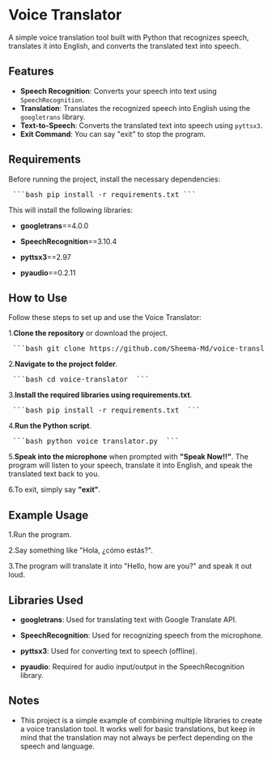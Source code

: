# Voice Translator

A simple voice translation tool built with Python that recognizes speech, translates it into English, and converts the translated text into speech.

## Features
- **Speech Recognition**: Converts your speech into text using `SpeechRecognition`.
- **Translation**: Translates the recognized speech into English using the `googletrans` library.
- **Text-to-Speech**: Converts the translated text into speech using `pyttsx3`.
- **Exit Command**: You can say "exit" to stop the program.

## Requirements

Before running the project, install the necessary dependencies:


 <pre> ```bash pip install -r requirements.txt ``` </pre>

This will install the following libraries:

- **googletrans**==4.0.0

- **SpeechRecognition**==3.10.4

- **pyttsx3**==2.97

- **pyaudio**==0.2.11



## How to Use

Follow these steps to set up and use the Voice Translator:

1.**Clone the repository** or download the project.

 <pre> ```bash git clone https://github.com/Sheema-Md/voice-translator.git  ``` </pre>

2.**Navigate to the project folder**.

 <pre> ```bash cd voice-translator  ``` </pre>

3.**Install the required libraries using requirements.txt**.

 <pre> ```bash pip install -r requirements.txt  ``` </pre>

4.**Run the Python script**.

 <pre> ```bash python voice_translator.py  ``` </pre>

5.**Speak into the microphone** when prompted with **"Speak Now!!"**. The program will listen to your speech, translate it into English, and speak the translated text back to you.

6.To exit, simply say **"exit"**.

## Example Usage

1.Run the program.

2.Say something like "Hola, ¿cómo estás?".

3.The program will translate it into "Hello, how are you?" and speak it out loud.

## Libraries Used

- **googletrans**: Used for translating text with Google Translate API.

- **SpeechRecognition**: Used for recognizing speech from the microphone.

- **pyttsx3**: Used for converting text to speech (offline).

- **pyaudio**: Required for audio input/output in the SpeechRecognition library.

## Notes

- This project is a simple example of combining multiple libraries to create a voice translation tool. It works well for basic translations, but keep in mind that the translation may not always be perfect depending on the speech and language.
